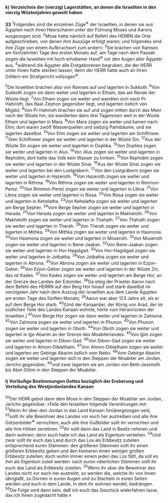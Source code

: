 #### k) Verzeichnis der (vierzig) Lagerstätten, an denen die Israeliten in den vierzig Wüstenjahren geweilt haben

__33__
<sup>1</sup>Folgendes sind die einzelnen Züge<sup title="oder: Wanderungen">&#x2732;</sup> der Israeliten, in denen sie aus Ägypten nach ihren Heerscharen unter der Führung Moses und Aarons ausgezogen sind.
<sup>2</sup>Mose hatte nämlich auf Befehl des HERRN die Orte aufgeschrieben, von denen ihre Auszüge erfolgt waren; und folgendes sind ihre Züge von einem Aufbruchsort zum andern:
<sup>3</sup>Sie brachen von Ramses am fünfzehnten Tage des ersten Monats auf; am Tage nach dem Passah zogen die Israeliten mit hoch erhobener Hand<sup title="vgl. 2.Mose 14,8">&#x2732;</sup> vor den Augen aller Ägypter aus,
<sup>4</sup>während die Ägypter alle Erstgeborenen begruben, die der HERR unter ihnen hatte sterben lassen; denn der HERR hatte auch an ihren Göttern ein Strafgericht vollzogen<sup title="d.h. sie als ohnmächtig erwiesen">&#x2732;</sup>.

<sup>5</sup>Die Israeliten brachen also von Ramses auf und lagerten in Sukkoth.
<sup>6</sup>Von Sukkoth zogen sie dann weiter und lagerten in Etham, das am Rande der Wüste liegt.
<sup>7</sup>Von Etham zogen sie weiter und wandten sich nach Pi-Hahiroth, das Baal-Zephon gegenüber liegt, und lagerten östlich von Migdol.
<sup>8</sup>Von Pi-Hahiroth brachen sie auf und zogen mitten durch das Meer nach der Wüste hin; sie wanderten dann drei Tagereisen weit in der Wüste Etham und lagerten in Mara.
<sup>9</sup>Von Mara zogen sie weiter und kamen nach Elim; dort waren zwölf Wasserquellen und siebzig Palmbäume, und sie lagerten daselbst.
<sup>10</sup>Von Elim zogen sie weiter und lagerten am Schilfmeer.
<sup>11</sup>Vom Schilfmeer zogen sie weiter und lagerten in der Wüste Sin.
<sup>12</sup>Aus der Wüste Sin zogen sie weiter und lagerten in Dophka.
<sup>13</sup>Von Dophka zogen sie weiter und lagerten in Alus.
<sup>14</sup>Von Alus zogen sie weiter und lagerten in Rephidim; dort hatte das Volk kein Wasser zu trinken.
<sup>15</sup>Von Rephidim zogen sie weiter und lagerten in der Wüste Sinai.
<sup>16</sup>Aus der Wüste Sinai zogen sie weiter und lagerten bei den Lustgräbern.
<sup>17</sup>Von den Lustgräbern zogen sie weiter und lagerten in Hazeroth.
<sup>18</sup>Von Hazeroth zogen sie weiter und lagerten in Rithma.
<sup>19</sup>Von Rithma zogen sie weiter und lagerten in Rimmon-Perez.
<sup>20</sup>Von Rimmon-Perez zogen sie weiter und lagerten in Libna.
<sup>21</sup>Von Libna zogen sie weiter und lagerten in Rissa.
<sup>22</sup>Von Rissa zogen sie weiter und lagerten in Kehelatha.
<sup>23</sup>Von Kehelatha zogen sie weiter und lagerten am Berge Sepher.
<sup>24</sup>Vom Berge Sepher zogen sie weiter und lagerten in Harada.
<sup>25</sup>Von Harada zogen sie weiter und lagerten in Makheloth.
<sup>26</sup>Von Makheloth zogen sie weiter und lagerten in Thahath.
<sup>27</sup>Von Thahath zogen sie weiter und lagerten in Therah.
<sup>28</sup>Von Therah zogen sie weiter und lagerten in Mithka.
<sup>29</sup>Von Mithka zogen sie weiter und lagerten in Hasmona.
<sup>30</sup>Von Hasmona zogen sie weiter und lagerten in Moseroth.
<sup>31</sup>Von Moseroth zogen sie weiter und lagerten in Bene-Jaakan.
<sup>32</sup>Von Bene-Jaakan zogen sie weiter und lagerten in Hor-Hagidgad.
<sup>33</sup>Von Hor-Hagidgad zogen sie weiter und lagerten in Jotbatha.
<sup>34</sup>Von Jotbatha zogen sie weiter und lagerten in Abrona.
<sup>35</sup>Von Abrona zogen sie weiter und lagerten in Ezjon-Geber.
<sup>36</sup>Von Ezjon-Geber zogen sie weiter und lagerten in der Wüste Zin, das ist Kades.
<sup>37</sup>Von Kades zogen sie weiter und lagerten am Berge Hor, an der Grenze des Landes der Edomiter.
<sup>38</sup>Da stieg der Priester Aaron nach dem Befehl des HERRN auf den Berg Hor hinauf und starb daselbst im vierzigsten Jahr nach dem Auszug der Israeliten aus dem Lande Ägypten am ersten Tage des fünften Monats;
<sup>39</sup>Aaron war aber 123 Jahre alt, als er auf dem Berge Hor starb.
<sup>40</sup>[Und der Kanaanäer, der König von Arad, der im südlichen Teile des Landes Kanaan wohnte, hörte vom Heranrücken der Israeliten.]
<sup>41</sup>Vom Berge Hor zogen sie dann weiter und lagerten in Zalmona.
<sup>42</sup>Von Zalmona zogen sie weiter und lagerten in Phunon.
<sup>43</sup>Von Phunon zogen sie weiter und lagerten in Oboth.
<sup>44</sup>Von Oboth zogen sie weiter und lagerten in Ijje-Abarim an der Grenze des Moabiterlandes.
<sup>45</sup>Von Ijjim zogen sie weiter und lagerten in Dibon-Gad.
<sup>46</sup>Von Dibon-Gad zogen sie weiter und lagerten in Almon-Diblathaim.
<sup>47</sup>Von Almon-Diblathaim zogen sie weiter und lagerten am Gebirge Abarim östlich vom Nebo.
<sup>48</sup>Vom Gebirge Abarim zogen sie weiter und lagerten sich in den Steppen der Moabiter am Jordan, Jericho gegenüber;
<sup>49</sup>und zwar lagerten sie am Jordan von Beth-Jesimoth bis Abel-Sittim in den Steppen der Moabiter.

#### l) Vorläufige Bestimmungen Gottes bezüglich der Eroberung und Verteilung des Westjordanlandes Kanaan

<sup>50</sup>Der HERR gebot dann dem Mose in den Steppen der Moabiter am Jordan, Jericho gegenüber: »Teile den Israeliten folgende Verordnungen mit:
<sup>51</sup>Wenn ihr über den Jordan in das Land Kanaan hinübergezogen seid,
<sup>52</sup>sollt ihr alle Bewohner des Landes vor euch her austreiben und alle ihre Götzenbilder<sup title="d.h. Holz- und Steinbilder">&#x2732;</sup> vernichten; auch alle ihre Gußbilder sollt ihr vernichten und alle ihre Höhen zerstören.
<sup>53</sup>Ihr sollt dann das Land in Besitz nehmen und darin wohnen; denn euch habe ich das Land als Eigentum verliehen.
<sup>54</sup>Und zwar sollt ihr euch das Land durch das Los als Erbbesitz zuteilen entsprechend euren Stämmen: den größeren Stämmen sollt ihr einen größeren Erbbesitz geben und den kleineren einen weniger großen Erbbesitz zuteilen; doch wohin immer einem jeden das Los fällt, da soll es ihm als Eigentum zuteil werden: nach euren väterlichen Stämmen sollt ihr euch das Land als Erbbesitz zuteilen.
<sup>55</sup>Wenn ihr aber die Bewohner des Landes nicht vor euch her austreibt, so werden die, welche ihr von ihnen übriglaßt, zu Dornen in euren Augen und zu Stacheln in euren Seiten werden und euch in dem Lande, in dem ihr wohnen werdet, bedrängen.
<sup>56</sup>Die Folge wird dann sein, daß ich euch das Geschick widerfahren lasse, das ich ihnen zugedacht hatte.«